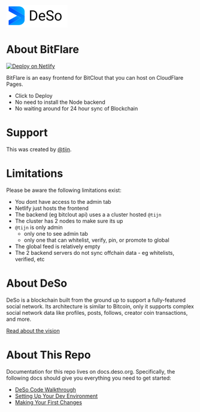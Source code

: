 ![DeSo Logo](src/assets/deso/camelcase_logo.svg)

# About BitFlare

[![Deploy on Netlify](https://www.netlify.com/img/deploy/button.svg)](https://app.netlify.com/start/deploy?repository=https://github.com/desodev/BitFlare)

BitFlare is an easy frontend for BitClout that you can host on CloudFlare Pages.

* Click to Deploy
* No need to install the Node backend
* No waiting around for 24 hour sync of Blockchain

# Support

This was created by [@tijn](https://bitclout.com/u/tijn).

# Limitations

Please be aware the following limitations exist:

* You dont have access to the admin tab
* Netlify just hosts the frontend
* The backend (eg bitclout api) uses a a cluster hosted `@tijn`
* The cluster has 2 nodes to make sure its up
* `@tijn` is only admin
  * only one to see admin tab
  * only one that can whitelist, verify, pin, or promote to global
* The global feed is relatively empty
* The 2 backend servers do not sync offchain data - eg whitelists, verified, etc

# About DeSo
DeSo is a blockchain built from the ground up to support a fully-featured
social network. Its architecture is similar to Bitcoin, only it supports complex
social network data like profiles, posts, follows, creator coin transactions, and
more.

[Read about the vision](https://docs.deso.org/#the-ultimate-vision)

# About This Repo
Documentation for this repo lives on docs.deso.org. Specifically, the following
docs should give you everything you need to get started:
* [DeSo Code Walkthrough](https://docs.deso.org/code/walkthrough)
* [Setting Up Your Dev Environment](https://docs.deso.org/code/dev-setup)
* [Making Your First Changes](https://docs.deso.org/code/making-your-first-changes)
